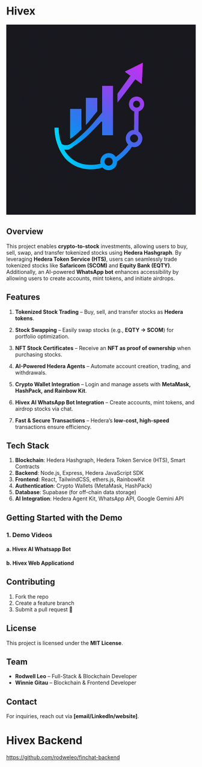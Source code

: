 # Hivex

![Hivex Logo](public/logo_2.png)

## Overview

This project enables **crypto-to-stock** investments, allowing users to buy, sell, swap, and transfer tokenized stocks using **Hedera Hashgraph**. By leveraging **Hedera Token Service (HTS)**, users can seamlessly trade tokenized stocks like **Safaricom (SCOM)** and **Equity Bank (EQTY)**. Additionally, an AI-powered **WhatsApp bot** enhances accessibility by allowing users to create accounts, mint tokens, and initiate airdrops.

## Features

1. **Tokenized Stock Trading** – Buy, sell, and transfer stocks as **Hedera tokens**.
2. **Stock Swapping** – Easily swap stocks (e.g., **EQTY → SCOM**) for portfolio optimization.
3. **NFT Stock Certificates** – Receive an **NFT as proof of ownership** when purchasing stocks.
4. **AI-Powered Hedera Agents** – Automate account creation, trading, and withdrawals.
5. **Crypto Wallet Integration** – Login and manage assets with **MetaMask, HashPack, and Rainbow Kit**.
6. **Hivex AI WhatsApp Bot Integration** – Create accounts, mint tokens, and airdrop stocks via chat.

7. **Fast & Secure Transactions** – Hedera’s **low-cost, high-speed** transactions ensure efficiency.

## Tech Stack

1. **Blockchain**: Hedera Hashgraph, Hedera Token Service (HTS), Smart Contracts
2. **Backend**: Node.js, Express, Hedera JavaScript SDK
3. **Frontend**: React, TailwindCSS, ethers.js, RainbowKit
4. **Authentication**: Crypto Wallets (MetaMask, HashPack)
5. **Database**: Supabase (for off-chain data storage)
6. **AI Integration**: Hedera Agent Kit, WhatsApp API, Google Gemini API

## Getting Started with the Demo

### 1. Demo Videos

#### a. Hivex AI Whatsapp Bot

#### b. Hivex Web Applicationd

## Contributing

1. Fork the repo
2. Create a feature branch
3. Submit a pull request 🚀

## License

This project is licensed under the **MIT License**.

## **Team**

- **Rodwell Leo** – Full-Stack & Blockchain Developer
- **Winnie Gitau** – Blockchain & Frontend Developer

## Contact

For inquiries, reach out via **[email/LinkedIn/website]**.

# Hivex Backend

https://github.com/rodweleo/finchat-backend
